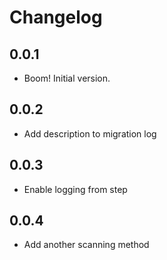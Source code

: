 # Changelog

## 0.0.1

* Boom! Initial version.

## 0.0.2

* Add description to migration log

## 0.0.3

* Enable logging from step

## 0.0.4

* Add another scanning method
